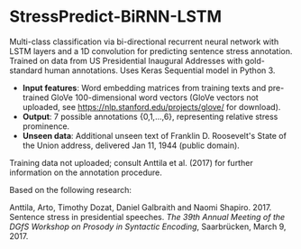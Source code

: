 # StressPredict-BiRNN-LSTM

Multi-class classification via bi-directional recurrent neural network with LSTM layers and a 1D convolution for predicting sentence stress annotation. Trained on data from US Presidential Inaugural Addresses with gold-standard human annotations. Uses Keras Sequential model in Python 3.

* **Input features**: Word embedding matrices from training texts and pre-trained GloVe 100-dimensional word vectors (GloVe vectors not uploaded, see https://nlp.stanford.edu/projects/glove/ for download).
* **Output**: 7 possible annotations {0,1,...,6}, representing relative stress prominence.
* **Unseen data**: Additional unseen text of Franklin D. Roosevelt's State of the Union address, delivered Jan 11, 1944 (public domain).

Training data not uploaded; consult Anttila et al. (2017) for further information on the annotation procedure.

Based on the following research:

Anttila, Arto, Timothy Dozat, Daniel Galbraith and Naomi Shapiro. 2017. Sentence stress in presidential speeches. *The 39th Annual Meeting of the DGfS Workshop on Prosody in Syntactic Encoding*, Saarbrücken, March 9, 2017.
